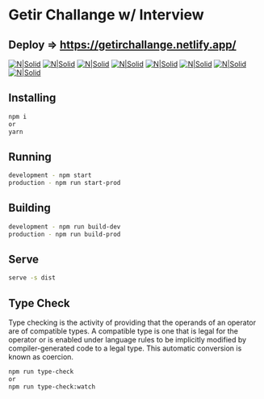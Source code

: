 # Getir Challange w/ Interview

## Deploy => https://getirchallange.netlify.app/

[![N|Solid](https://i.ibb.co/hC1rQPy/icons8-typescript-48.png)](https://www.typescriptlang.org/) [![N|Solid](https://i.ibb.co/mNkY6yf/icons8-eslint-48.png)](https://typescript-eslint.io/) [![N|Solid](https://i.ibb.co/7YFFYkt/webpack-icon.png)](https://webpack.js.org/) [![N|Solid](https://i.ibb.co/YjPn6Mn/11490474241551942136-48.png)](https://prettier.io/) [![N|Solid](https://i.ibb.co/smcF3NT/KDpgvgu-Mp-Gfqa-HPjic-RK-1.png)](https://ant.design/) [![N|Solid](https://i.ibb.co/SPPrKZB/jest.png)](https://jestjs.io/) [![N|Solid](https://i.ibb.co/VpqKjr7/babel-1.png)](https://babeljs.io/) [![N|Solid](https://i.ibb.co/RY9TYjH/371673-1.png)](https://yarnpkg.com/)

## Installing

```sh
npm i 
or
yarn
```

## Running

```sh
development - npm start 
production - npm run start-prod
```

## Building

```sh
development - npm run build-dev 
production - npm run build-prod
```

## Serve

```sh
serve -s dist 
```

## Type Check

Type checking is the activity of providing that the operands of an operator are of compatible types. A compatible type is one that is legal for the operator or is enabled under language rules to be implicitly modified by compiler-generated code to a legal type. This automatic conversion is known as coercion.

```sh
npm run type-check 
or
npm run type-check:watch
```
